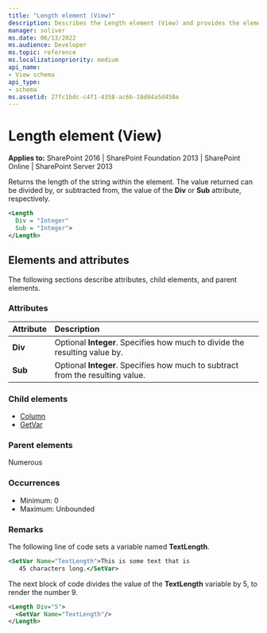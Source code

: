 ```yaml
---
title: "Length element (View)"
description: Describes the Length element (View) and provides the elements and attributes.
manager: soliver
ms.date: 06/13/2022
ms.audience: Developer
ms.topic: reference
ms.localizationpriority: medium
api_name:
- View schema
api_type:
- schema
ms.assetid: 27fc1bdc-c4f1-4358-ac6b-18d84a5d458e
---
```


# Length element (View)

**Applies to:** SharePoint 2016 | SharePoint Foundation 2013 | SharePoint Online | SharePoint Server 2013

Returns the length of the string within the element. The value returned can be divided by, or subtracted from, the value of the **Div** or **Sub** attribute, respectively.

```XML
<Length
  Div = "Integer"
  Sub = "Integer">
</Length>
```

## Elements and attributes

The following sections describe attributes, child elements, and parent elements.

### Attributes

|**Attribute**|**Description**|
|:-----|:-----|
|**Div** <br/> |Optional **Integer**. Specifies how much to divide the resulting value by.  <br/> |
|**Sub** <br/> |Optional **Integer**. Specifies how much to subtract from the resulting value.  <br/> |

### Child elements

- [Column](column-element-view.md)
- [GetVar](getvar-element-view.md)

### Parent elements

Numerous

### Occurrences

- Minimum: 0
- Maximum: Unbounded

### Remarks

The following line of code sets a variable named **TextLength**.

```XML
<SetVar Name="TextLength">This is some text that is
   45 characters long.</SetVar>
```

The next block of code divides the value of the **TextLength** variable by 5, to render the number 9.

```XML
<Length Div="5">
  <GetVar Name="TextLength"/>
</Length>
```

<br/>
